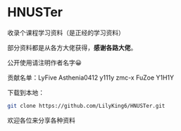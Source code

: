 # HNUSTer
收录个课程学习资料（是正经的学习资料）<br>

部分资料都是从各方大佬获得，**感谢各路大佬**。

公开使用请注明作者名字😀

贡献名单：LyFive Asthenia0412 y111y zmc-x FuZoe Y1H1Y

下载到本地：
```bash
git clone https://github.com/LilyKing6/HNUSTer.git
```
欢迎各位来分享各种资料
